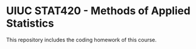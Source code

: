 # UIUC STAT420 - Methods of Applied Statistics

This repository includes the coding homework of this course.
